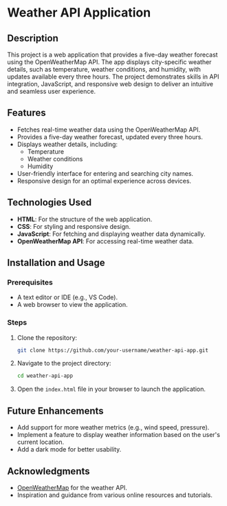 # Weather API Application

## Description
This project is a web application that provides a five-day weather forecast using the OpenWeatherMap API. The app displays city-specific weather details, such as temperature, weather conditions, and humidity, with updates available every three hours. The project demonstrates skills in API integration, JavaScript, and responsive web design to deliver an intuitive and seamless user experience.

## Features
- Fetches real-time weather data using the OpenWeatherMap API.
- Provides a five-day weather forecast, updated every three hours.
- Displays weather details, including:
  - Temperature
  - Weather conditions
  - Humidity
- User-friendly interface for entering and searching city names.
- Responsive design for an optimal experience across devices.

## Technologies Used
- **HTML**: For the structure of the web application.
- **CSS**: For styling and responsive design.
- **JavaScript**: For fetching and displaying weather data dynamically.
- **OpenWeatherMap API**: For accessing real-time weather data.

## Installation and Usage
### Prerequisites
- A text editor or IDE (e.g., VS Code).
- A web browser to view the application.

### Steps
1. Clone the repository:
   ```bash
   git clone https://github.com/your-username/weather-api-app.git
   ```
2. Navigate to the project directory:
   ```bash
   cd weather-api-app
   ```
3. Open the `index.html` file in your browser to launch the application.





## Future Enhancements
- Add support for more weather metrics (e.g., wind speed, pressure).
- Implement a feature to display weather information based on the user's current location.
- Add a dark mode for better usability.


## Acknowledgments
- [OpenWeatherMap](https://openweathermap.org/) for the weather API.
- Inspiration and guidance from various online resources and tutorials.
